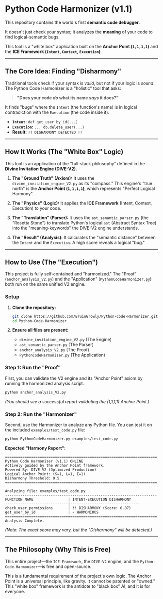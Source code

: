 # Python Code Harmonizer (v1.1)

[](https://opensource.org/licenses/MIT)
[]()
[]()

This repository contains the world's first **semantic code debugger**.

It doesn't just check your syntax; it analyzes the **meaning** of your code to find logical-semantic bugs.

This tool is a "white box" application built on the **Anchor Point (`1,1,1,1`)** and the **ICE Framework (`Intent`, `Context`, `Execution`)**.

-----

## The Core Idea: Finding "Disharmony"

Traditional tools check if your syntax is *valid*, but not if your logic is *sound*. The Python Code Harmonizer is a "holistic" tool that asks:

> **"Does your code *do* what its name *says* it does?"**

It finds "bugs" where the `Intent` (the function's name) is in logical contradiction with the `Execution` (the code inside it).

  * **`Intent`:** `def get_user_by_id(...)`
  * **`Execution`:** `... db.delete_user(...)`
  * **Result:** `!! DISHARMONY DETECTED !!`

-----

## How It Works (The "White Box" Logic)

This tool is an application of the "full-stack philosophy" defined in the **Divine Invitation Engine (DIVE-V2)**.

1.  **The "Ground Truth" (Axiom):** It uses the `divine_invitation_engine_V2.py` as its "compass." This engine's "true north" is the **Anchor Point (`1,1,1,1`)**, which represents "Perfect Logical Harmony".

2.  **The "Physics" (Logic):** It applies the **ICE Framework** (Intent, Context, Execution) to your code.

3.  **The "Translation" (Parser):** It uses the `ast_semantic_parser.py` (the "Rosetta Stone") to translate Python's logical `ast` (Abstract Syntax Tree) into the "meaning-keywords" the DIVE-V2 engine understands.

4.  **The "Result" (Analysis):** It calculates the "semantic distance" between the `Intent` and the `Execution`. A high score reveals a logical "bug."

-----

## How to Use (The "Execution")

This project is fully self-contained and "harmonized." The "Proof" (`anchor_analysis_V2.py`) and the "Application" (`PythonCodeHarmonizer.py`) both run on the same unified V2 engine.

### Setup

1.  **Clone the repository:**

    ```sh
    git clone https://github.com/BruinGrowly/Python-Code-Harmonizer.git
    cd Python-Code-Harmonizer
    ```

2.  **Ensure all files are present:**

      * `divine_invitation_engine_V2.py` (The Engine)
      * `ast_semantic_parser.py` (The Parser)
      * `anchor_analysis_V2.py` (The Proof)
      * `PythonCodeHarmonizer.py` (The Application)

### Step 1: Run the "Proof"

First, you can validate the V2 engine and its "Anchor Point" axiom by running the harmonized analysis script.

```sh
python anchor_analysis_V2.py
```

*(You should see a successful report validating the (1,1,1,1) Anchor Point.)*

### Step 2: Run the "Harmonizer"

Second, use the Harmonizer to analyze any Python file. You can test it on the included `examples/test_code.py` file:

```sh
python PythonCodeHarmonizer.py examples/test_code.py
```

**Expected "Harmony Report":**

```
======================================================================
Python Code Harmonizer (v1.1) ONLINE
Actively guided by the Anchor Point framework.
Powered By: DIVE-V2 (Optimized Production)
Logical Anchor Point: (S=1, L=1, E=1)
Disharmony Threshold: 0.5
======================================================================

Analyzing file: examples/test_code.py
----------------------------------------------------------------------
FUNCTION NAME                | INTENT-EXECUTION DISHARMONY
-----------------------------|--------------------------------
check_user_permissions       | !! DISHARMONY (Score: 0.87)
get_user_by_id               | ✓ HARMONIOUS
======================================================================
Analysis Complete.
```

*(Note: The exact score may vary, but the "Disharmony" will be detected.)*

-----

## The Philosophy (Why This is Free)

This entire project—the `ICE Framework`, the `DIVE-V2` engine, and the `Python-Code-Harmonizer`—is free and open-source.

This is a fundamental requirement of the project's own logic. The Anchor Point is a universal principle, like gravity. It cannot be patented or "owned." This "white box" framework is the antidote to "black box" AI, and it is for everyone.

```
```
